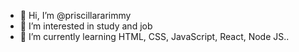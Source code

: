- 👋 Hi, I’m @priscillararimmy
- 👀 I’m interested in study and job
- 🌱 I’m currently learning HTML, CSS, JavaScript, React, Node JS..


<!---
priscillararimmy/priscillararimmy is a ✨ special ✨ repository because its `README.md` (this file) appears on your GitHub profile.
You can click the Preview link to take a look at your changes.
--->
